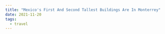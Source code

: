```yaml
---
title: "Mexico's First And Second Tallest Buildings Are In Monterrey"
date: 2021-11-20
tags:
  - travel
---
```

